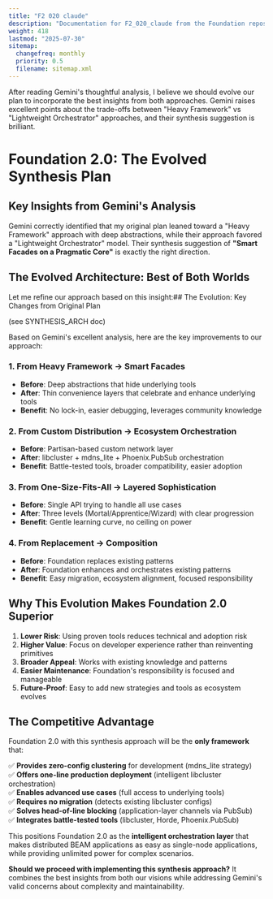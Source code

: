 ```yaml
---
title: "F2 020 claude"
description: "Documentation for F2_020_claude from the Foundation repository."
weight: 418
lastmod: "2025-07-30"
sitemap:
  changefreq: monthly
  priority: 0.5
  filename: sitemap.xml
---
```


After reading Gemini's thoughtful analysis, I believe we should evolve our plan to incorporate the best insights from both approaches. Gemini raises excellent points about the trade-offs between "Heavy Framework" vs "Lightweight Orchestrator" approaches, and their synthesis suggestion is brilliant.

# Foundation 2.0: The Evolved Synthesis Plan

## Key Insights from Gemini's Analysis

Gemini correctly identified that my original plan leaned toward a "Heavy Framework" approach with deep abstractions, while their approach favored a "Lightweight Orchestrator" model. Their synthesis suggestion of **"Smart Facades on a Pragmatic Core"** is exactly the right direction.

## The Evolved Architecture: Best of Both Worlds

Let me refine our approach based on this insight:## The Evolution: Key Changes from Original Plan

(see SYNTHESIS_ARCH doc)

Based on Gemini's excellent analysis, here are the key improvements to our approach:

### 1. **From Heavy Framework → Smart Facades**
- **Before**: Deep abstractions that hide underlying tools
- **After**: Thin convenience layers that celebrate and enhance underlying tools
- **Benefit**: No lock-in, easier debugging, leverages community knowledge

### 2. **From Custom Distribution → Ecosystem Orchestration**  
- **Before**: Partisan-based custom network layer
- **After**: libcluster + mdns_lite + Phoenix.PubSub orchestration
- **Benefit**: Battle-tested tools, broader compatibility, easier adoption

### 3. **From One-Size-Fits-All → Layered Sophistication**
- **Before**: Single API trying to handle all use cases
- **After**: Three levels (Mortal/Apprentice/Wizard) with clear progression
- **Benefit**: Gentle learning curve, no ceiling on power

### 4. **From Replacement → Composition**
- **Before**: Foundation replaces existing patterns
- **After**: Foundation enhances and orchestrates existing patterns  
- **Benefit**: Easy migration, ecosystem alignment, focused responsibility

## Why This Evolution Makes Foundation 2.0 Superior

1. **Lower Risk**: Using proven tools reduces technical and adoption risk
2. **Higher Value**: Focus on developer experience rather than reinventing primitives
3. **Broader Appeal**: Works with existing knowledge and patterns
4. **Easier Maintenance**: Foundation's responsibility is focused and manageable
5. **Future-Proof**: Easy to add new strategies and tools as ecosystem evolves

## The Competitive Advantage

Foundation 2.0 with this synthesis approach will be the **only framework** that:

✅ **Provides zero-config clustering** for development (mdns_lite strategy)  
✅ **Offers one-line production deployment** (intelligent libcluster orchestration)  
✅ **Enables advanced use cases** (full access to underlying tools)  
✅ **Requires no migration** (detects existing libcluster configs)  
✅ **Solves head-of-line blocking** (application-layer channels via PubSub)  
✅ **Integrates battle-tested tools** (libcluster, Horde, Phoenix.PubSub)  

This positions Foundation 2.0 as the **intelligent orchestration layer** that makes distributed BEAM applications as easy as single-node applications, while providing unlimited power for complex scenarios.

**Should we proceed with implementing this synthesis approach?** It combines the best insights from both our visions while addressing Gemini's valid concerns about complexity and maintainability.